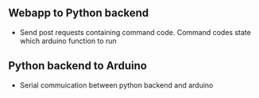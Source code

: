 ## Webapp to Python backend

- Send post requests containing command code. Command codes state which arduino function to run

## Python backend to Arduino

- Serial commuication between python backend and arduino
